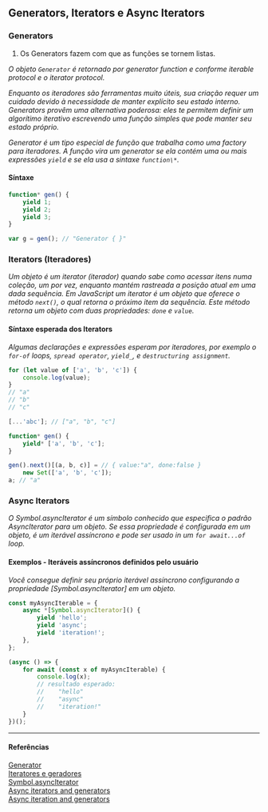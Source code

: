 ## Generators, Iterators e Async Iterators

### Generators

1. Os Generators fazem com que as funções se tornem listas.

_O objeto `Generator` é retornado por generator function e conforme iterable protocol e o iterator protocol._

_Enquanto os iteradores são ferramentas muito úteis, sua criação requer um cuidado devido à necessidade de manter explícito seu estado interno. Generators provêm uma alternativa poderosa: eles te permitem definir um algorítimo iterativo escrevendo uma função simples que pode manter seu estado próprio._

_Generator é um tipo especial de função que trabalha como uma factory para iteradores. A função vira um generator se ela contém uma ou mais expressões `yield` e se ela usa a sintaxe `function\*`._

#### Síntaxe

```javascript
function* gen() {
	yield 1;
	yield 2;
	yield 3;
}

var g = gen(); // "Generator { }"
```

### Iterators (Iteradores)

_Um objeto é um iterator (iterador) quando sabe como acessar itens numa coleção, um por vez, enquanto mantém rastreada a posição atual em uma dada sequência. Em JavaScript um iterator é um objeto que oferece o método `next()`, o qual retorna o próximo item da sequência. Este método retorna um objeto com duas propriedades: `done` e `value`._

#### Síntaxe esperada dos Iterators

_Algumas declarações e expressões esperam por iteradores, por exemplo o `for-of` loops, `spread operator`, ``yield_``, e `destructuring assignment`._

```javascript
for (let value of ['a', 'b', 'c']) {
	console.log(value);
}
// "a"
// "b"
// "c"

[...'abc']; // ["a", "b", "c"]

function* gen() {
	yield* ['a', 'b', 'c'];
}

gen().next()[(a, b, c)] = // { value:"a", done:false }
	new Set(['a', 'b', 'c']);
a; // "a"
```

### Async Iterators

_O Symbol.asyncIterator é um símbolo conhecido que especifica o padrão AsyncIterator para um objeto. Se essa propriedade é configurada em um objeto, é um iterável assíncrono e pode ser usado in um `for await...of` loop._

#### Exemplos - Iteráveis assíncronos definidos pelo usuário

_Você consegue definir seu próprio iterável assíncrono configurando a propriedade \[Symbol.asyncIterator\] em um objeto._

```javascript
const myAsyncIterable = {
	async *[Symbol.asyncIterator]() {
		yield 'hello';
		yield 'async';
		yield 'iteration!';
	},
};

(async () => {
	for await (const x of myAsyncIterable) {
		console.log(x);
		// resultado esperado:
		//    "hello"
		//    "async"
		//    "iteration!"
	}
})();
```

---

#### Referências

[Generator](https://developer.mozilla.org/pt-BR/docs/Web/JavaScript/Reference/Global_Objects/Generator#s%C3%ADntaxe)<br>
[Iteratores e geradores](https://developer.mozilla.org/pt-BR/docs/Web/JavaScript/Guide/Iterators_and_Generators)<br>
[Symbol.asyncIterator](https://developer.mozilla.org/pt-BR/docs/Web/JavaScript/Reference/Global_Objects/Symbol/asyncIterator)<br>
[Async iterators and generators](https://jakearchibald.com/2017/async-iterators-and-generators/)<br>
[Async iteration and generators](https://javascript.info/async-iterators-generators)<br>
